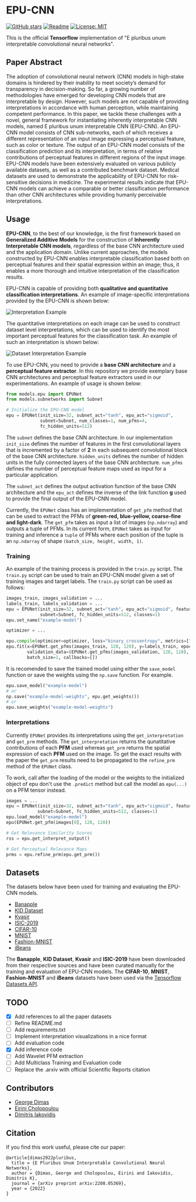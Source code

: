 # EPU-CNN
[![GitHub stars](https://img.shields.io/github/stars/innoisys/EPU-CNN.svg?style=flat&label=Star)](https://github.com/innoisys/EPU-CNN/)
[![Readme](https://img.shields.io/badge/README-green.svg)](README.md)
[![License: MIT](https://img.shields.io/badge/License-MIT-yellow.svg)](https://opensource.org/licenses/MIT)

This is the official <b>Tensorflow</b> implementation of "E pluribus unum interpretable convolutional neural networks".


## Paper Abstract
The adoption of convolutional neural network (CNN) models in high-stake domains is hindered by their inability to meet 
society’s demand for transparency in decision-making. So far, a growing number of methodologies have emerged for 
developing CNN models that are interpretable by design. However, such models are not capable of providing 
interpretations in accordance with human perception, while maintaining competent performance. In this paper, 
we tackle these challenges with a novel, general framework for instantiating inherently interpretable CNN models, 
named E pluribus unum interpretable CNN (EPU-CNN). An EPU-CNN model consists of CNN sub-networks, each of which receives 
a different representation of an input image expressing a perceptual feature, such as color or texture. The output of an 
EPU-CNN model consists of the classification prediction and its interpretation, in terms of relative contributions of 
perceptual features in different regions of the input image. EPU-CNN models have been extensively evaluated on various 
publicly available datasets, as well as a contributed benchmark dataset. Medical datasets are used to demonstrate the 
applicability of EPU-CNN for risk-sensitive decisions in medicine. The experimental results indicate that EPU-CNN models 
can achieve a comparable or better classification performance than other CNN architectures while providing humanly 
perceivable interpretations.

## Usage

**EPU-CNN**, to the best of our knowledge, is the first framework based on **Generalized Additive Models** for the construction of **Inherently
Interpretable CNN models**, regardless of the base CNN architecture used and the application domain.
Unlike current approaches, the models constructed by EPU-CNN enables interpretable classification based both
on perceptual features and their spatial expression within an image; thus, it enables a more thorough and intuitive
interpretation of the classification results.

EPU-CNN is capable of providing both **qualitative and quantitative classification interpretations**. An example of 
image-specific interpretations provided by the EPU-CNN is shown below:

![Interpretation Example](assests/interpretation_example.png)

The quantitative interpretations on each image can be used to construct dataset level interpretations, which can be used
to identify the most important perceptual features for the classification task. An example of such an interpretation is
shown below:

![Dataset Interpretation Example](assests/dataset_interpretation_example.png)

To use EPU-CNN, you need to provide a **base CNN architecture** and a **perceptual feature extractor**. In this repository
we provide exemplary base CNN architectures and perceptual feature extractors used in our experimentations. An example of usage
is shown below:

```python
from models.epu import EPUNet
from models.subnetworks import Subnet

# Initialize the EPU-CNN model
epu = EPUNet(init_size=32, subnet_act="tanh", epu_act="sigmoid", 
             subnet=Subnet, num_classes=1, num_pfms=4, 
             fc_hidden_units=512)
```

The `subnet` defines the base CNN architecture. In our implementation `init_size` defines the number of 
features in the first convolutional layers that is incremented  by a factor of **2** in each subsequent convolutional 
block of the base CNN architecture. `hidden_units` defines the number of hidden units in the fully connected layers of
the base CNN architecture. `num_pfms` defines the number of perceptual feature maps used as input for a particular 
application.

The `subnet_act` defines the output activation function of the base CNN architecture and the `epu_act` defines the inverse
of the link function **g** used to provide the final output of the EPU-CNN model.

Currently, the `EPUNet` class has an implementation of `get_pfm` method that can be used to extract the PFMs of 
__green-red, blue-yellow, coarse-fine and light-dark__. The `get_pfm` takes as input a list of images (`np.ndarray`) and
outputs a tuple of PFMs. In its current form, `EPUNet` takes as input for training and inference a `tuple` of PFMs where
each position of the tuple is an `np.ndarray` of shape `(batch_size, height, width, 1)`.

### Training

An example of the training process is provided in the `train.py` script. The `train.py` script can be used to train an
EPU-CNN model given a set of training images and target labels. The `train.py` script can be used as follows:

```python
images_train, images_validation = ...
labels_train, labels_validation = ...
epu = EPUNet(init_size=32, subnet_act="tanh", epu_act="sigmoid", features_num=4,
             subnet=Subnet, fc_hidden_units=512, classes=1)
epu.set_name("example-model")

optimizer = ...

epu.compile(optimizer=optimizer, loss="binary_crossentropy", metrics=["accuracy"], run_eagerly=True)
epu.fit(x=EPUNet.get_pfms(images_train, 128, 128), y=labels_train, epochs=1,
        validation_data=(EPUNet.get_pfms(images_validation, 128, 128), labels_validation),
        batch_size=1, callbacks=[])
```

It is recomended to save the trained model using either the `save_model` function or save the weights using the `np.save`
function. For example. 

```python
epu.save_model("example-model")
# or
np.save("example-model-weights", epu.get_weights())
# or 
epu.save_weights("example-model-weights")
```

### Interpretations

Currently `EPUNet` provides its interpretations using the `get_interpretation` and `get_prm` methods. The 
`get_interpretation` returns the qunatitative contributions of each **PFM** used whereas `get_prm` returns the
spatial expression of each **PFM** used on the image. To get the exact results with the paper the `get_prm` results need 
to be propagated to the `refine_prm` method of the `EPUNet` class.

To work, call after the loading of the model or the weights to the initialized object of epu don't use the `.predict` method
but call the model as `epu(...)` on a PFM tensor instead.

```python
images = ...
epu = EPUNet(init_size=32, subnet_act="tanh", epu_act="sigmoid", features_num=4,
            subnet=Subnet, fc_hidden_units=512, classes=1)
epu.load_model("example-model")
epu(EPUNet.get_pfm(images[0], 128, 128))

# Get Relevance Similarity Scores 
rss = epu.get_interpret_output()

# Get Perceptual Relevance Maps
prms = epu.refine_prm(epu.get_prm())
```

## Datasets

The datasets below have been used for training and evaluating the EPU-CNN models.

* [Banapple](https://github.com/innoisys/Banapple)
* [KID Dataset](https://mdss.uth.gr/datasets/endoscopy/kid/)
* [Kvasir](https://datasets.simula.no/kvasir/)
* [ISIC-2019](https://challenge2019.isic-archive.com/)
* [CIFAR-10](http://www.cs.toronto.edu/~kriz/cifar.html)
* [MNIST](http://yann.lecun.com/exdb/mnist/)
* [Fashion-MNIST](https://github.com/zalandoresearch/fashion-mnist)
* [iBeans](https://github.com/AI-Lab-Makerere/ibean/)

The **Banapple**, **KID Dataset**, **Kvasir** and **ISIC-2019** have been downloaded from their respective sources and 
have been curated manually for the training and evaluation of EPU-CNN models. The **CIFAR-10**, **MNIST**, 
**Fashion-MNIST** and **iBeans** datasets have been used via the [Tensorflow Datasets API](https://www.tensorflow.org/datasets). 

## TODO

- [X] Add references to all the paper datasets
- [ ] Refine README.md
- [ ] Add requirements.txt
- [ ] Implement interpretation visualizations in a nice format
- [ ] Add evaluation code
- [X] Add inference code
- [ ] Add Wavelet PFM extraction
- [ ] Add Multiclass Training and Evaluation code
- [ ] Replace the .arxiv with official Scientific Reports citation

## Contributors
* [George Dimas](gdimas@uth.gr)
* [Eirini Cholopoulou](echolopoulou@uth.gr)
* [Dimitris Iakovidis](diakovidis@uth.gr)

## Citation
If you find this work useful, please cite our paper:

```
@article{dimas2022pluribus,
  title = {E Pluribus Unum Interpretable Convolutional Neural Networks},
  author = {Dimas, George and Cholopoulou, Eirini and Iakovidis, Dimitris K},
  journal = {arXiv preprint arXiv:2208.05369},
  year = {2022}
}
```
